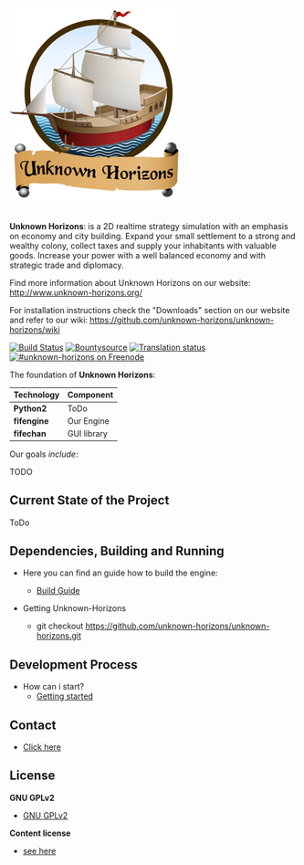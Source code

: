 [![Unknown-Horizons](/content/gfx/uh.png)](http://www.unknown-horizons.org/)
============================================================

**Unknown Horizons**: is a 2D realtime strategy simulation with an
emphasis on economy and city building. Expand your small
settlement to a strong and wealthy colony, collect taxes and
supply your inhabitants with valuable goods. Increase your
power with a well balanced economy and with strategic trade
and diplomacy.

Find more information about Unknown Horizons on our website:
http://www.unknown-horizons.org/

For installation instructions check the "Downloads" section on
our website and refer to our wiki:
https://github.com/unknown-horizons/unknown-horizons/wiki



[![Build Status](https://travis-ci.org/unknown-horizons/unknown-horizons.svg?branch=master)](https://travis-ci.org/unknown-horizons/unknown-horizons)
 [![Bountysource](https://www.bountysource.com/badge/team?team_id=9261&style=bounties_received)](https://www.bountysource.com/teams/unknown-horizons/issues?utm_source=unknown-horizons&utm_medium=shield&utm_campaign=bounties_received)
 [![Translation status](https://hosted.weblate.org/widgets/uh/-/shields-badge.svg)](https://hosted.weblate.org/engage/uh/?utm_source=widget)
 [![#unknown-horizons on Freenode](https://img.shields.io/badge/freenode-%23unknown--horizons-green.svg)](https://webchat.freenode.net/?channels=unknown-horizons)



The foundation of **Unknown Horizons**:

Technology     | Component
---------------|----------
**Python2**    | ToDo
**fifengine**  | Our Engine
**fifechan**   | GUI library



Our goals *include*:

TODO



Current State of the Project
----------------------------

ToDo



Dependencies, Building and Running
----------------------------------

 - Here you can find an guide how to build the engine:
    - [Build Guide](https://github.com/fifengine/fifengine/wiki/Compiling-fife)

 - Getting Unknown-Horizons
    - git checkout https://github.com/unknown-horizons/unknown-horizons.git


Development Process
-------------------

 - How can i start?
    - [Getting started](https://github.com/unknown-horizons/unknown-horizons/wiki/Getting-started)
    
    
Contact
-------

 - [Click here](https://github.com/unknown-horizons/unknown-horizons/wiki/Support-Infos)
 
 
License
-------

**GNU GPLv2**
 - [GNU GPLv2](https://github.com/unknown-horizons/unknown-horizons/blob/master/doc/licenses/GPL)

**Content license** 

 - [see here](https://github.com/unknown-horizons/unknown-horizons/tree/master/doc)
